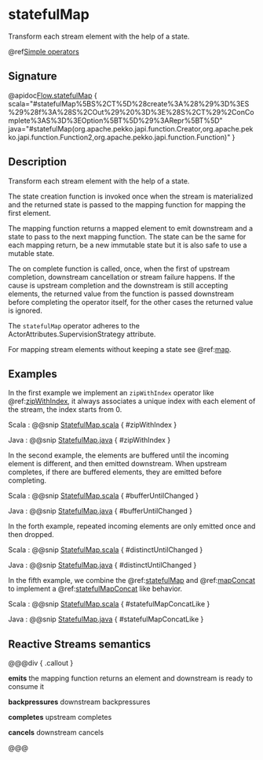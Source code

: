 # statefulMap

Transform each stream element with the help of a state.

@ref[Simple operators](../index.md#simple-operators)

## Signature

@apidoc[Flow.statefulMap](Flow) { scala="#statefulMap%5BS%2CT%5D%28create%3A%28%29%3D%3ES%29%28f%3A%28S%2COut%29%20%3D%3E%28S%2CT%29%2ConComplete%3AS%3D%3EOption%5BT%5D%29%3ARepr%5BT%5D" java="#statefulMap(org.apache.pekko.japi.function.Creator,org.apache.pekko.japi.function.Function2,org.apache.pekko.japi.function.Function)" }

## Description

Transform each stream element with the help of a state. 

The state creation function is invoked once when the stream is materialized and the returned state is passed to the mapping function for mapping the first element. 

The mapping function returns a mapped element to emit downstream and a state to pass to the next mapping function. The state can be the same for each mapping return, be a new immutable state but it is also safe to use a mutable state.

The on complete function is called, once, when the first of upstream completion, downstream cancellation or stream failure happens. If the cause is upstream completion and the downstream is still accepting elements, the returned value from the function is passed downstream before completing the operator itself, for the other cases the returned value is ignored.

The `statefulMap` operator adheres to the
ActorAttributes.SupervisionStrategy attribute.

For mapping stream elements without keeping a state see @ref:[map](map.md).

## Examples

In the first example we implement an `zipWithIndex` operator like @ref:[zipWithIndex](zipWithIndex.md), it always associates a unique index
with each element of the stream, the index starts from 0.

Scala
:  @@snip [StatefulMap.scala](/akka-docs/src/test/scala/docs/stream/operators/flow/StatefulMap.scala) { #zipWithIndex }

Java
:   @@snip [StatefulMap.java](/akka-docs/src/test/java/jdocs/stream/operators/flow/StatefulMap.java) { #zipWithIndex }



In the second example, the elements are buffered until the incoming element is different, and then emitted downstream.
When upstream completes, if there are buffered elements, they are emitted before completing.

Scala
:  @@snip [StatefulMap.scala](/akka-docs/src/test/scala/docs/stream/operators/flow/StatefulMap.scala) { #bufferUntilChanged }

Java
:   @@snip [StatefulMap.java](/akka-docs/src/test/java/jdocs/stream/operators/flow/StatefulMap.java) { #bufferUntilChanged }

In the forth example, repeated incoming elements are only emitted once and then dropped.

Scala
:  @@snip [StatefulMap.scala](/akka-docs/src/test/scala/docs/stream/operators/flow/StatefulMap.scala) { #distinctUntilChanged }

Java
:   @@snip [StatefulMap.java](/akka-docs/src/test/java/jdocs/stream/operators/flow/StatefulMap.java) { #distinctUntilChanged }

In the fifth example, we combine the @ref:[statefulMap](statefulMap.md) and @ref:[mapConcat](mapConcat.md) to implement 
a @ref:[statefulMapConcat](statefulMapConcat.md) like behavior.

Scala
:  @@snip [StatefulMap.scala](/akka-docs/src/test/scala/docs/stream/operators/flow/StatefulMap.scala) { #statefulMapConcatLike }

Java
:   @@snip [StatefulMap.java](/akka-docs/src/test/java/jdocs/stream/operators/flow/StatefulMap.java) { #statefulMapConcatLike }


## Reactive Streams semantics

@@@div { .callout }

**emits** the mapping function returns an element and downstream is ready to consume it

**backpressures** downstream backpressures

**completes** upstream completes

**cancels** downstream cancels

@@@
